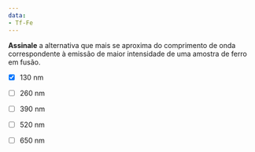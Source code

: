 ```yaml
---
data:
- Tf-Fe
---
```


**Assinale** a alternativa que mais se aproxima do comprimento de onda correspondente à emissão de maior intensidade de uma amostra de ferro em fusão.

- [x] 130 nm
- [ ] 260 nm
- [ ] 390 nm
- [ ] 520 nm
- [ ] 650 nm

